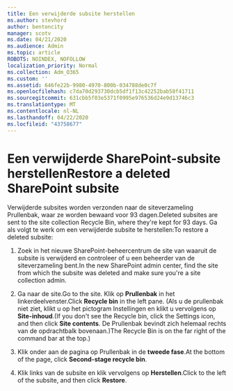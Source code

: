```yaml
---
title: Een verwijderde subsite herstellen
ms.author: stevhord
author: bentoncity
manager: scotv
ms.date: 04/21/2020
ms.audience: Admin
ms.topic: article
ROBOTS: NOINDEX, NOFOLLOW
localization_priority: Normal
ms.collection: Adm_O365
ms.custom: ''
ms.assetid: 646fe22b-9980-4970-800b-034788de0c7f
ms.openlocfilehash: c7da70d293730dcb5df1f13c42252bab58f41711
ms.sourcegitcommit: 631cbb5f03e5371f0995e976536d24e9d13746c3
ms.translationtype: MT
ms.contentlocale: nl-NL
ms.lasthandoff: 04/22/2020
ms.locfileid: "43758677"
---
```

# <a name="restore-a-deleted-sharepoint-subsite"></a><span data-ttu-id="231d0-102">Een verwijderde SharePoint-subsite herstellen</span><span class="sxs-lookup"><span data-stu-id="231d0-102">Restore a deleted SharePoint subsite</span></span>

<span data-ttu-id="231d0-103">Verwijderde subsites worden verzonden naar de siteverzameling Prullenbak, waar ze worden bewaard voor 93 dagen.</span><span class="sxs-lookup"><span data-stu-id="231d0-103">Deleted subsites are sent to the site collection Recycle Bin, where they're kept for 93 days.</span></span> <span data-ttu-id="231d0-104">Ga als volgt te werk om een verwijderde subsite te herstellen:</span><span class="sxs-lookup"><span data-stu-id="231d0-104">To restore a deleted subsite:</span></span>
  
1. <span data-ttu-id="231d0-105">Zoek in het nieuwe SharePoint-beheercentrum de site van waaruit de subsite is verwijderd en controleer of u een beheerder van de siteverzameling bent.</span><span class="sxs-lookup"><span data-stu-id="231d0-105">In the new SharePoint admin center, find the site from which the subsite was deleted and make sure you're a site collection admin.</span></span> 
    
2. <span data-ttu-id="231d0-106">Ga naar de site.</span><span class="sxs-lookup"><span data-stu-id="231d0-106">Go to the site.</span></span> <span data-ttu-id="231d0-107">Klik op **Prullenbak** in het linkerdeelvenster.</span><span class="sxs-lookup"><span data-stu-id="231d0-107">Click **Recycle bin** in the left pane.</span></span> <span data-ttu-id="231d0-108">(Als u de prullenbak niet ziet, klikt u op het pictogram Instellingen en klikt u vervolgens op **Site-inhoud**.</span><span class="sxs-lookup"><span data-stu-id="231d0-108">(If you don't see the Recycle bin, click the Settings icon, and then click **Site contents**.</span></span> <span data-ttu-id="231d0-109">De Prullenbak bevindt zich helemaal rechts van de opdrachtbalk bovenaan.)</span><span class="sxs-lookup"><span data-stu-id="231d0-109">The Recycle Bin is on the far right of the command bar at the top.)</span></span>
    
3. <span data-ttu-id="231d0-110">Klik onder aan de pagina op Prullenbak in de **tweede fase**.</span><span class="sxs-lookup"><span data-stu-id="231d0-110">At the bottom of the page, click **Second-stage recycle bin**.</span></span>
    
4. <span data-ttu-id="231d0-111">Klik links van de subsite en klik vervolgens op **Herstellen**.</span><span class="sxs-lookup"><span data-stu-id="231d0-111">Click to the left of the subsite, and then click **Restore**.</span></span>
    

